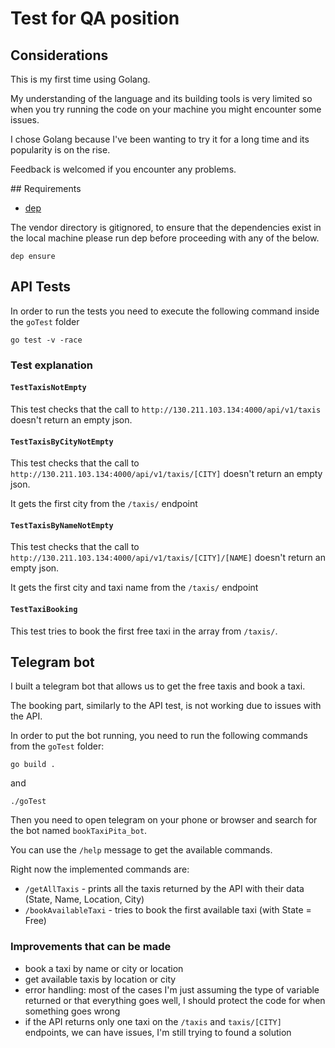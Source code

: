 # Test for QA position

## Considerations
This is my first time using Golang. 

My understanding of the language and its building tools is very limited so when you try running the code on your machine you might encounter some issues. 

I chose Golang because I've been wanting to try it for a long time and its popularity is on the rise.

Feedback is welcomed if you encounter any problems.

## Requirements

* [dep](https://github.com/golang/dep)

The vendor directory is gitignored, to ensure that the dependencies exist in the local
machine please run dep before proceeding with any of the below.

```console
dep ensure
```

## API Tests

In order to run the tests you need to execute the following command inside the `goTest` folder 

`go test -v -race`

### Test explanation

#### `TestTaxisNotEmpty`

This test checks that the call to `http://130.211.103.134:4000/api/v1/taxis` doesn't return an empty json.

#### `TestTaxisByCityNotEmpty`

This test checks that the call to `http://130.211.103.134:4000/api/v1/taxis/[CITY]` doesn't return an empty json.

It gets the first city from the `/taxis/` endpoint


#### `TestTaxisByNameNotEmpty`

This test checks that the call to `http://130.211.103.134:4000/api/v1/taxis/[CITY]/[NAME]` doesn't return an empty json.

It gets the first city and taxi name from the `/taxis/` endpoint

#### `TestTaxiBooking`

This test tries to book the first free taxi in the array from `/taxis/`.

## Telegram bot

I built a telegram bot that allows us to get the free taxis and book a taxi.

The booking part, similarly to the API test, is not working due to issues with the API.

In order to put the bot running, you need to run the following commands from the `goTest` folder:

`go build .`

and 

`./goTest` 

Then you need to open telegram on your phone or browser and search for the bot named `bookTaxiPita_bot`.

You can use the `/help` message to get the available commands.

Right now the implemented commands are:

* `/getAllTaxis` - prints all the taxis returned by the API with their data (State, Name, Location, City)
* `/bookAvailableTaxi` - tries to book the first available taxi (with State = Free)

### Improvements that can be made
* book a taxi by name or city or location
* get available taxis by location or city 
* error handling: most of the cases I'm just assuming the type of variable returned or that everything goes well, I should protect the code for when something goes wrong
* if the API returns only one taxi on the `/taxis` and `taxis/[CITY]` endpoints, we can have issues, I'm still trying to found a solution